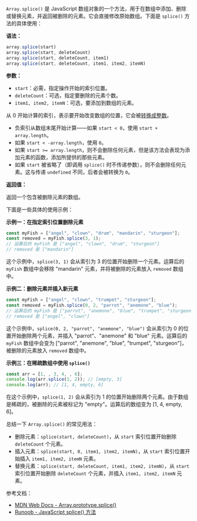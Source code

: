 `Array.splice()` 是 JavaScript 数组对象的一个方法，用于在数组中添加、删除或替换元素，并返回被删除的元素。它会直接修改原始数组。下面是 `splice()` 方法的具体使用：

**语法：**

```jsx
array.splice(start)
array.splice(start, deleteCount)
array.splice(start, deleteCount, item1)
array.splice(start, deleteCount, item1, item2, itemN)

```

**参数：**

- `start`：必需，指定操作开始的索引位置。
- `deleteCount`：可选，指定要删除的元素个数。
- `item1, item2, itemN`：可选，要添加到数组的元素。

从 0 开始计算的索引，表示要开始改变数组的位置，它会被[转换成整数](https://developer.mozilla.org/zh-CN/docs/Web/JavaScript/Reference/Global_Objects/Number#%E6%95%B4%E6%95%B0%E8%BD%AC%E6%8D%A2)。

- 负索引从数组末尾开始计算——如果 `start < 0`，使用 `start + array.length`。
- 如果 `start < -array.length`，使用 `0`。
- 如果 `start >= array.length`，则不会删除任何元素，但是该方法会表现为添加元素的函数，添加所提供的那些元素。
- 如果 `start` 被省略了（即调用 `splice()` 时不传递参数），则不会删除任何元素。这与传递 `undefined` 不同，后者会被转换为 `0`。

**返回值：**

返回一个包含被删除元素的数组。

下面是一些具体的使用示例：

**示例一：在指定索引位置删除元素**

```jsx
const myFish = ["angel", "clown", "drum", "mandarin", "sturgeon"];
const removed = myFish.splice(3, 1);
// 运算后的 myFish 是 ["angel", "clown", "drum", "sturgeon"]
// removed 是 ["mandarin"]

```

这个示例中，`splice(3, 1)` 会从索引为 3 的位置开始删除一个元素。运算后的 `myFish` 数组中会移除 "mandarin" 元素，并将被删除的元素放入 `removed` 数组中。

**示例二：删除元素并插入新元素**

```jsx
const myFish = ["angel", "clown", "trumpet", "sturgeon"];
const removed = myFish.splice(0, 2, "parrot", "anemone", "blue");
// 运算后的 myFish 是 ["parrot", "anemone", "blue", "trumpet", "sturgeon"]
// removed 是 ["angel", "clown"]

```

这个示例中，`splice(0, 2, "parrot", "anemone", "blue")` 会从索引为 0 的位置开始删除两个元素，并插入 "parrot"、"anemone" 和 "blue" 元素。运算后的 `myFish` 数组中会变为 ["parrot", "anemone", "blue", "trumpet", "sturgeon"]，被删除的元素放入 `removed` 数组中。

**示例三：在稀疏数组中使用 `splice()`**

```jsx
const arr = [1, , 3, 4, , 6];
console.log(arr.splice(1, 2)); // [empty, 3]
console.log(arr); // [1, 4, empty, 6]

```

在这个示例中，`splice(1, 2)` 会从索引为 1 的位置开始删除两个元素。由于数组是稀疏的，被删除的元素被标记为 "empty"。运算后的数组变为 [1, 4, empty, 6]。

总结一下 `Array.splice()` 的常见用法：

- 删除元素：`splice(start, deleteCount)`，从 `start` 索引位置开始删除 `deleteCount` 个元素。
- 插入元素：`splice(start, 0, item1, item2, itemN)`，从 `start` 索引位置开始插入 `item1, item2, itemN` 元素。
- 替换元素：`splice(start, deleteCount, item1, item2, itemN)`，从 `start` 索引位置开始删除 `deleteCount` 个元素，并插入 `item1, item2, itemN` 元素。

参考文档：

- [MDN Web Docs - Array.prototype.splice()](https://developer.mozilla.org/zh-CN/docs/Web/JavaScript/Reference/Global_Objects/Array/splice)
- [Runoob - JavaScript splice() 方法](https://www.runoob.com/jsref/jsref-splice.html)